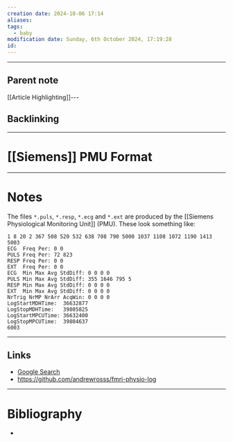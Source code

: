 ```yaml
---
creation date: 2024-10-06 17:14
aliases: 
tags:
  - baby
modification date: Sunday, 6th October 2024, 17:19:28
id:
---
```

---

## Parent note
[[Article Highlighting]]---
## Backlinking


---
# [[Siemens]] PMU Format


---
# Notes
The files `*.puls`, `*.resp`, `*.ecg` and `*.ext` are produced by the [[Siemens Physiological Monitoring Unit]] (PMU). These look something like:

```
1 8 20 2 367 508 520 532 638 708 790 5000 1037 1108 1072 1190 1413 5003
ECG  Freq Per: 0 0
PULS Freq Per: 72 823
RESP Freq Per: 0 0
EXT  Freq Per: 0 0
ECG  Min Max Avg StdDiff: 0 0 0 0
PULS Min Max Avg StdDiff: 355 1646 795 5
RESP Min Max Avg StdDiff: 0 0 0 0
EXT  Min Max Avg StdDiff: 0 0 0 0
NrTrig NrMP NrArr AcqWin: 0 0 0 0
LogStartMDHTime:  36632877
LogStopMDHTime:   39805825
LogStartMPCUTime: 36632400
LogStopMPCUTime:  39804637
6003
```

---
## Links
- [Google Search](https://www.google.com/search?q=Siemens+PMU+Format)
- https://github.com/andrewrosss/fmri-physio-log

---
# Bibliography
+ 